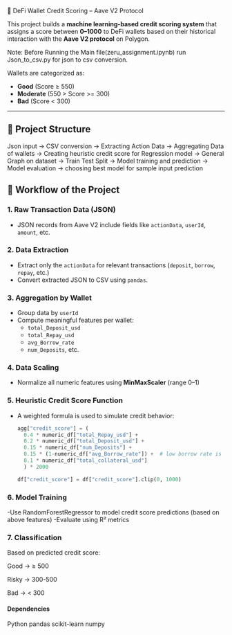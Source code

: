 🏦 DeFi Wallet Credit Scoring – Aave V2 Protocol

This project builds a **machine learning-based credit scoring system** that assigns a score between **0–1000** to DeFi wallets based on their historical interaction with the **Aave V2 protocol** on Polygon.

Note: Before Running the Main file(zeru_assignment.ipynb) run Json_to_csv.py for json to csv conversion.

Wallets are categorized as:
- **Good** (Score ≥ 550)
- **Moderate** (550 > Score >= 300)
- **Bad** (Score < 300)

---

## 📁 Project Structure

Json input -> CSV conversion -> Extracting Action Data -> Aggregating Data of wallets -> Creating heuristic credit score for Regression model -> General Graph on dataset -> Train Test Split -> Model training and prediction -> Model evaluation -> choosing best model for sample input prediction

## 🔄 Workflow of the Project

### 1. **Raw Transaction Data (JSON)**
- JSON records from Aave V2 include fields like `actionData`, `userId`, `amount`, etc.

### 2. **Data Extraction**
- Extract only the `actionData` for relevant transactions (`deposit`, `borrow`, `repay`, etc.)
- Convert extracted JSON to CSV using `pandas`.

### 3. **Aggregation by Wallet**
- Group data by `userId`
- Compute meaningful features per wallet:
  - `total_Deposit_usd`
  - `total_Repay_usd`
  - `avg_Borrow_rate`
  - `num_Deposits`, etc.

### 4. **Data Scaling**
- Normalize all numeric features using **MinMaxScaler** (range 0–1)

### 5. **Heuristic Credit Score Function**
- A weighted formula is used to simulate credit behavior:
  ```python
  agg["credit_score"] = (
    0.4 * numeric_df["total_Repay_usd"] +
    0.2 * numeric_df["total_Deposit_usd"] +
    0.15 * numeric_df["num_Deposits"] +
    0.15 * (1-numeric_df["avg_Borrow_rate"]) +  # low borrow rate is good
    0.1 * numeric_df["total_collateral_usd"]
    ) * 2000

  df["credit_score"] = df["credit_score"].clip(0, 1000)

### 6. **Model Training**
-Use RandomForestRegressor to model credit score predictions (based on above features)
-Evaluate using R² metrics

### 7. **Classification**
Based on predicted credit score:

Good → ≥ 500

Risky → 300-500

Bad → < 300

#### Dependencies
Python 
pandas
scikit-learn
numpy